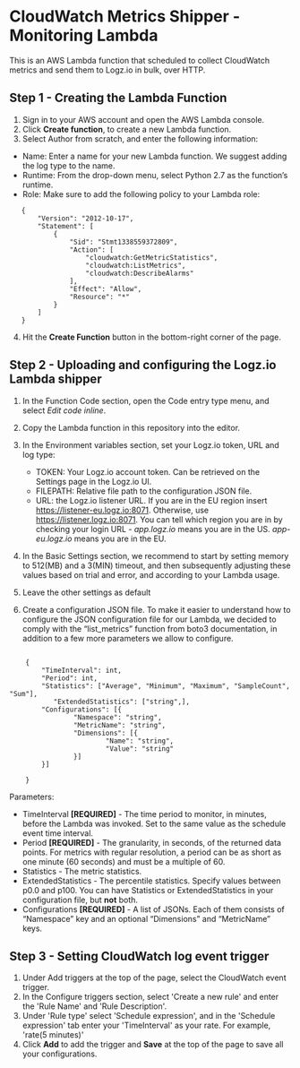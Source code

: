 # CloudWatch Metrics Shipper - Monitoring Lambda

This is an AWS Lambda function that scheduled to collect CloudWatch metrics and send them to Logz.io in bulk, over HTTP.

## Step 1 - Creating the Lambda Function

1. Sign in to your AWS account and open the AWS Lambda console.
2. Click **Create function**, to create a new Lambda function.
3. Select Author from scratch, and enter the following information:
  - Name: Enter a name for your new Lambda function. We suggest adding the log type to the name.
  - Runtime: From the drop-down menu, select Python 2.7 as the function’s runtime.
  - Role: Make sure to add the following policy to your Lambda role:

 ```   
    {
        "Version": "2012-10-17",
        "Statement": [
            {
                "Sid": "Stmt1338559372809",
                "Action": [
                    "cloudwatch:GetMetricStatistics",
                    "cloudwatch:ListMetrics",
                    "cloudwatch:DescribeAlarms"
                ],
                "Effect": "Allow",
                "Resource": "*"
            }
        ]
    }   
```

4. Hit the **Create Function** button in the bottom-right corner of the page.

## Step 2 - Uploading and configuring the Logz.io Lambda shipper

1. In the Function Code section, open the Code entry type menu, and select *Edit code inline*.
2. Copy the Lambda function in this repository into the editor.
3. In the Environment variables section, set your Logz.io token, URL and log type:
    - TOKEN: Your Logz.io account token. Can be retrieved on the Settings page in the Logz.io UI.
    - FILEPATH: Relative file path to the configuration JSON file.
    - URL: the Logz.io listener URL. If you are in the EU region insert https://listener-eu.logz.io:8071. Otherwise, use https://listener.logz.io:8071. You can tell which region you are in by checking your login URL - *app.logz.io* means you are in the US. *app-eu.logz.io* means you are in the EU.

4. In the Basic Settings section, we recommend to start by setting memory to 512(MB) and a 3(MIN) timeout, and then subsequently adjusting these values based on trial and error, and according to your Lambda usage.
5. Leave the other settings as default
6. Create a configuration JSON file. To make it easier to understand how to configure the JSON configuration file for our Lambda, we decided to comply with the “list_metrics” function from boto3 documentation, in addition to a few more parameters we allow to configure.

```

    {
        "TimeInterval": int,
	    "Period": int,
	    "Statistics": ["Average", "Minimum", "Maximum", "SampleCount", "Sum"],
		   "ExtendedStatistics": ["string",],
	    "Configurations": [{
		        "Namespace": "string",
		        "MetricName": "string",
		        "Dimensions": [{
			            "Name": "string",
			            "Value": "string"
		        }]
	    }]

    }
```

Parameters:
- TimeInterval **[REQUIRED]** - The time period to monitor, in minutes, before the Lambda was invoked. Set to the same value as the schedule event time interval.
- Period **[REQUIRED]** - The granularity, in seconds, of the returned data points. For metrics with regular resolution, a period can be as short as one minute (60 seconds) and must be a multiple of 60.
- Statistics - The metric statistics.
- ExtendedStatistics - The percentile statistics. Specify values between p0.0 and p100. You can have Statistics or ExtendedStatistics in your configuration file, but **not** both.
- Configurations **[REQUIRED]** - A list of JSONs. Each of them consists of “Namespace” key and an optional “Dimensions” and “MetricName” keys.
   
## Step 3 - Setting CloudWatch log event trigger
1. Under Add triggers at the top of the page, select the CloudWatch event trigger.
2. In the Configure triggers section, select 'Create a new rule' and enter the 'Rule Name' and 'Rule Description'. 
3. Under 'Rule type' select 'Schedule expression', and in the 'Schedule expression' tab enter your 'TimeInterval' as your rate. For example, 'rate(5 minutes)' 
4. Click **Add** to add the trigger and **Save** at the top of the page to save all your configurations.

[here]: https://support.logz.io/hc/en-us/articles/210205985-Which-log-types-are-preconfigured-on-the-Logz-io-platform-
